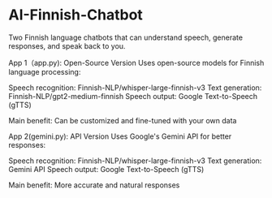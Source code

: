 # AI-Finnish-Chatbot

Two Finnish language chatbots that can understand speech, generate responses, and speak back to you.

App 1（app.py): Open-Source Version
Uses open-source models for Finnish language processing:

Speech recognition: Finnish-NLP/whisper-large-finnish-v3
Text generation: Finnish-NLP/gpt2-medium-finnish
Speech output: Google Text-to-Speech (gTTS)

Main benefit: Can be customized and fine-tuned with your own data

App 2(gemini.py): API Version
Uses Google's Gemini API for better responses:

Speech recognition: Finnish-NLP/whisper-large-finnish-v3
Text generation: Gemini API
Speech output: Google Text-to-Speech (gTTS)

Main benefit: More accurate and natural responses
